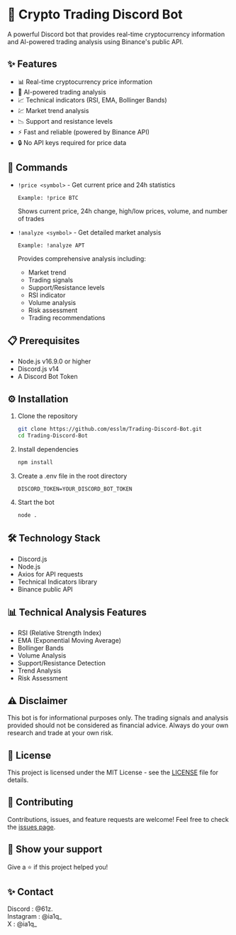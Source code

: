 # 🤖 Crypto Trading Discord Bot

A powerful Discord bot that provides real-time cryptocurrency information and AI-powered trading analysis using Binance's public API.

## ✨ Features

- 📊 Real-time cryptocurrency price information
- 🧠 AI-powered trading analysis
- 📈 Technical indicators (RSI, EMA, Bollinger Bands)
- 💹 Market trend analysis
- 📉 Support and resistance levels
- ⚡ Fast and reliable (powered by Binance API)
- 🔒 No API keys required for price data

## 🚀 Commands

- `!price <symbol>` - Get current price and 24h statistics
  ```
  Example: !price BTC
  ```
  Shows current price, 24h change, high/low prices, volume, and number of trades

- `!analyze <symbol>` - Get detailed market analysis
  ```
  Example: !analyze APT
  ```
  Provides comprehensive analysis including:
  - Market trend
  - Trading signals
  - Support/Resistance levels
  - RSI indicator
  - Volume analysis
  - Risk assessment
  - Trading recommendations

## 📋 Prerequisites

- Node.js v16.9.0 or higher
- Discord.js v14
- A Discord Bot Token

## ⚙️ Installation

1. Clone the repository
   ```bash
   git clone https://github.com/esslm/Trading-Discord-Bot.git
   cd Trading-Discord-Bot
   ```

2. Install dependencies
   ```bash
   npm install
   ```

3. Create a .env file in the root directory
   ```env
   DISCORD_TOKEN=YOUR_DISCORD_BOT_TOKEN
   ```

4. Start the bot
   ```bash
   node .
   ```

## 🛠️ Technology Stack

- Discord.js
- Node.js
- Axios for API requests
- Technical Indicators library
- Binance public API

## 📊 Technical Analysis Features

- RSI (Relative Strength Index)
- EMA (Exponential Moving Average)
- Bollinger Bands
- Volume Analysis
- Support/Resistance Detection
- Trend Analysis
- Risk Assessment

## ⚠️ Disclaimer

This bot is for informational purposes only. The trading signals and analysis provided should not be considered as financial advice. Always do your own research and trade at your own risk.

## 📝 License

This project is licensed under the MIT License - see the [LICENSE](LICENSE) file for details.

## 🤝 Contributing

Contributions, issues, and feature requests are welcome! Feel free to check the [issues page](https://github.com/esslm/Trading-Discord-Bot/issues).

## 🌟 Show your support

Give a ⭐️ if this project helped you!

## ✨ Contact 

Discord : @61z.
<br>
Instagram : @ia1q_
<br>
X : @ia1q_
